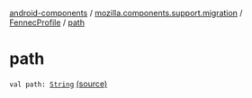 [android-components](../../index.md) / [mozilla.components.support.migration](../index.md) / [FennecProfile](index.md) / [path](./path.md)

# path

`val path: `[`String`](https://kotlinlang.org/api/latest/jvm/stdlib/kotlin/-string/index.html) [(source)](https://github.com/mozilla-mobile/android-components/blob/master/components/support/migration/src/main/java/mozilla/components/support/migration/FennecProfile.kt#L21)